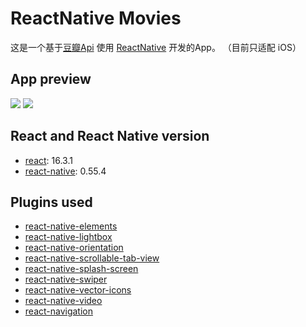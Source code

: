 # ReactNative Movies
这是一个基于[豆瓣Api](https://developers.douban.com/wiki/?title=api_v2) 使用 [ReactNative](https://github.com/facebook/react-native) 开发的App。
（目前只适配 iOS）

## App preview
![](previews/preview_1.gif)
![](previews/preview_2.gif)

## React and React Native version
* [react](https://github.com/facebook/react): 16.3.1
* [react-native](https://github.com/facebook/react-native): 0.55.4

## Plugins used
* [react-native-elements](https://github.com/react-native-training/react-native-elements)
* [react-native-lightbox](https://github.com/oblador/react-native-lightbox)
* [react-native-orientation](https://github.com/yamill/react-native-orientation)
* [react-native-scrollable-tab-view](https://github.com/skv-headless/react-native-scrollable-tab-view)
* [react-native-splash-screen](https://github.com/crazycodeboy/react-native-splash-screen)
* [react-native-swiper](https://github.com/leecade/react-native-swiper)
* [react-native-vector-icons](https://github.com/oblador/react-native-vector-icons)
* [react-native-video](https://github.com/react-native-community/react-native-videor)
* [react-navigation](https://github.com/wix/react-native-navigation)
